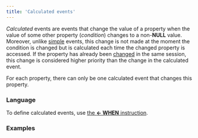 ```yaml
---
title: 'Calculated events'
---
```


*Calculated* events are events that change the value of a property when the value of some other property (*condition*) changes to a non-**NULL** value. Moreover, unlike [simple](Simple_event.md) events, this change is not made at the moment the condition is changed but is calculated each time the changed property is accessed. If the property has already been [changed](Property_change_CHANGE.md) in the same session, this change is considered higher priority than the change in the calculated event.

For each property, there can only be one calculated event that changes this property.  

### Language

To define calculated events, use [the **<- WHEN** instruction](Instruction_-_WHEN.md).

### Examples

